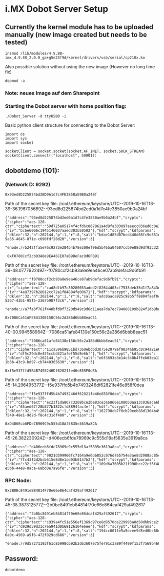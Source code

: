 # i.MX Dobot Server Setup 

## Currently the kernel module has to be uploaded manually (new image created but needs to be tested)

```
insmod /lib/modules/4.9.88-imx_4.9.88_2.0.0_ga+g5e23f9d/kernel/drivers/usb/serial/cp210x.ko

```

Also possible solution without using the new image (However no long time fix)

```
depmod -a
```

### Note: neues Image auf dem Sharepoint

### Starting the Dobot server with home position flag:
```
./Dobot_Server -d ttyUSB0 -i
```

Basic python client structure for connecting to the Dobot Server: 

```
import os
import sys
import socket

socketClient = socket.socket(socket.AF_INET, socket.SOCK_STREAM)
socketClient.connect(("localhost", 50001))
```

## dobotdemo (101):
### (Network D: 9292)

```
0x93ed8D225874bd2ED0A1d7c4FE3850aE9B0a24Bf
```

Path of the secret key file: /root/.ethereum/keystore/UTC--2019-10-16T13-39-36.196705689Z--93ed8d225874bd2ed0a1d7c4fe3850ae9b0a24bf

```
{"address":"93ed8d225874bd2ed0a1d7c4fe3850ae9b0a24bf","crypto":{"cipher":"aes-128-ctr","ciphertext":"59d725a05174f4cfd6c867861a4d9fa303097aeecc036ed0c0e38528fd42b233","cipherparams":{"iv":"bc6e6066c1945146037aaed303b50502"},"kdf":"scrypt","kdfparams":{"dklen":32,"n":262144,"p":1,"r":8,"salt":"bdae1d85d07bcd440d68fc9e551d6327a55bbf492f6874f027f18b5e15001599"},"mac":"ed9e65583ddd00aed3ec12dbfb9aebe6c0df3e5b035060159907d0d32262a8eb"},"id":"e4f17872-5a35-4645-871e-c690fdf28d20","version":3}
```

```
"enode://b242ffa5e76c9273e284b4b78e300ef96d5b46ba04607ccb9e88d9df93c32157fcf66ada28c52c49201c372fcc7eeb50525d154b1c4860de0d6bd14e9d3287e5@89.144.27.101:30303"
```

```
 0xF0780Ccf2cb93A8e9EA46CE07aB9DeFac9d6FB91
 ```
Path of the secret key file: /root/.ethereum/keystore/UTC--2019-10-16T13-39-48.077792249Z--f0780ccf2cb93a8e9ea46ce07ab9defac9d6fb91

```
{"address":"f0780ccf2cb93a8e9ea46ce07ab9defac9d6fb91","crypto":{"cipher":"aes-128-ctr","ciphertext":"cad8dfb97c30280033addd2f82644d03cf7533deb35d1f7a843e7418b0279327","cipherparams":{"iv":"4a87397b28012cc72a1f84884fe00671"},"kdf":"scrypt","kdfparams":{"dklen":32,"n":262144,"p":1,"r":8,"salt":"adc0aaca925c98b5ff8804faef0c4f33daf23228fb6ef9498a2e26b643b2146e"},"mac":"ce7ed74776881e48e9a2954bc416cd2e99f86f66bbea46d3c191b69571e8b7c4"},"id":"be4656e2-5267-42b1-95f5-2367b987f3c6","version":3}
```

```
"enode://a7fa3f761f448bfd0f7320d949c9d6d11aea7da7ec794088109b824f1db8ba26a8709e6cb2ffd8d522bcd956ae8af8571fd24a3062554a3599aba760eaa8dbb4@89.144.27.103:30303"
```

```
0x7086Ca51AFE84130E150C56c2A386d6bbB8eaC51
```
Path of the secret key file: /root/.ethereum/keystore/UTC--2019-10-16T13-40-00.994558964Z--7086ca51afe84130e150c56c2a386d6bbb8eac51

```
{"address":"7086ca51afe84130e150c56c2a386d6bbb8eac51","crypto":{"cipher":"aes-128-ctr","ciphertext":"11ca506b9851bd7360ebcbd3075e2079af9834ab95c0c94a21e6b781e11df4b7","cipherparams":{"iv":"df5c29dc8e425ccbd421afef55d8e6bf"},"kdf":"scrypt","kdfparams":{"dklen":32,"n":262144,"p":1,"r":8,"salt":"e6f3693e3e14c348b4ffeb03ea135268ede6b308729d3532b3ff4275bd066b90"},"mac":"9049b386712f09913095a2c2889907c7c5d45e452f5b8972c917d3f75e25e920"},"id":"9c0233eb-1b3b-43c9-bd97-cb7440365630","version":3}
```

```
0xf5e937ffd5B4B7493246Df62821fe46e858F0dEA
```
Path of the secret key file: /root/.ethereum/keystore/UTC--2019-10-16T13-45-14.296495377Z--f5e937ffd5b4b7493246df62821fe46e858f0dea

```
{"address":"f5e937ffd5b4b7493246df62821fe46e858f0dea","crypto":{"cipher":"aes-128-ctr","ciphertext":"ec23f1da867c3209bce2ba83ce3a6866e108050aa13c036aca6b70ee8617b294","cipherparams":{"iv":"65aed67f28b577b1822cfd8894fac4ef"},"kdf":"scrypt","kdfparams":{"dklen":32,"n":262144,"p":1,"r":8,"salt":"162798cb7f8cb20eeb88d1304b49753d6b46fc3c90d02e8fe3edd7b60a771a0e"},"mac":"07f2639eae4c5cca76a0387aa362dfa7fbb465acab20d04e645d1f87ab02c169"},"id":"6b78784b-7549-48e1-9d2d-f8c4c31df480","version":3}
```

```
0xD406Ecb6FDe78969C9c555d18Af5835e3619a8CA
```
Path of the secret key file: /root/.ethereum/keystore/UTC--2019-10-16T13-45-26.382230924Z--d406ecb6fde78969c9c555d18af5835e3619a8ca

```
{"address":"d406ecb6fde78969c9c555d18af5835e3619a8ca","crypto":{"cipher":"aes-128-ctr","ciphertext":"9021d399966fc7164a9e6bb852c076d765754e3ae8d2988ac85cb7d7988db1db","cipherparams":{"iv":"7fc43f2d2bcb615e8d8e1cd93b0147b2"},"kdf":"scrypt","kdfparams":{"dklen":32,"n":262144,"p":1,"r":8,"salt":"109d6a7605b21f990bcc22cf5f4831e938014cc116334d44992f1a17dd32cf6a"},"mac":"e2e1ff63f0eaed860022c69585892a72d49981097bee2ffa066efa75be411029"},"id":"a6f52346-e5bb-44e8-8aca-68bd0e7a96fe","version":3}
```


### RPC Node:
```
0x2B0Bc8491eB84814F70e66e864caf429af492617
```
Path of the secret key file: /root/.ethereum/keystore/UTC--2019-10-16T13-45-38.387312577Z--2b0bc8491eb84814f70e66e864caf429af492617

```
{"address":"2b0bc8491eb84814f70e66e864caf429af492617","crypto":{"cipher":"aes-128-ctr","ciphertext":"c939a4fc51e556ef1369c97ce8d9570de229993a0d50dbb9ce2f50b820add330","cipherparams":{"iv":"d929d59d31c7ea941d0b68126104e6ee"},"kdf":"scrypt","kdfparams":{"dklen":32,"n":262144,"p":1,"r":8,"salt":"194cc601fe5a5ecee9d5ed6bc68c9e1738213c1aaf81310209f1f629edbd1864"},"mac":"fe35a390fcdd56959af9a1681d738f3b61328162352283d7b30d1107f521b4a9"},"id":"9cdfd009-6a0c-4569-a9f6-472f029cd686","version":3}
```

```
"enode://9d57271193f61c85998cb92b2d63607e75fe791c3a89f4499f153f7569b4600dbf43cfdea3c88e9e40ea1f6a2e297122a34d19ba89fb126422cb6173a1aa69a6@89.144.27.101:30308"
```

## Password:
```
dobotdemo
```
